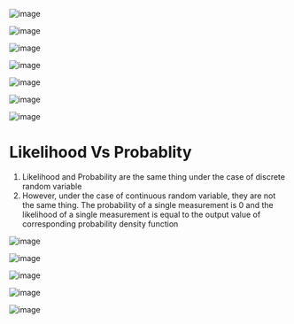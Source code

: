 ![image](https://user-images.githubusercontent.com/60442877/189506273-2ec52ff4-aa52-40e6-9854-b66d8f825108.png)

![image](https://user-images.githubusercontent.com/60442877/189506276-d0b09c59-e9c9-4691-b870-d577884aa510.png)

![image](https://user-images.githubusercontent.com/60442877/189506282-aab82b7a-a3da-48c5-8dce-6487296a46a3.png)

![image](https://user-images.githubusercontent.com/60442877/189506283-50057f6c-21e7-4516-b7ec-638058bb7dd0.png)

![image](https://user-images.githubusercontent.com/60442877/189506292-a0ca3a27-df04-48f1-aa0e-fa6b00f928cf.png)

![image](https://user-images.githubusercontent.com/60442877/189506308-2caf0abb-65b2-4dfe-9577-7406868acdbe.png)

![image](https://user-images.githubusercontent.com/60442877/189506422-43505084-b9c1-4b3d-b928-ef3a308abcdb.png)

# Likelihood Vs Probablity

1. Likelihood and Probability are the same thing under the case of discrete random variable
2. However, under the case of continuous random variable, they are not the same thing. The probability of a single measurement is 0 and the likelihood of a single measurement is equal to the output value of corresponding probability density function

![image](https://user-images.githubusercontent.com/60442877/189506589-54c0b85c-4693-484b-a833-5d4b9a3ca38a.png)

![image](https://user-images.githubusercontent.com/60442877/189506651-b4339db5-e324-4903-b223-d63766a1c3bd.png)

![image](https://user-images.githubusercontent.com/60442877/189506755-df67bf28-5396-45ab-bc4e-2363c82f4789.png)

![image](https://user-images.githubusercontent.com/60442877/189506805-66febcc7-a53c-4673-98af-d6f2e07bddd1.png)

![image](https://user-images.githubusercontent.com/60442877/189506861-e3d0fb57-9e38-4c74-9f63-d1cf9dfd7d5f.png)

